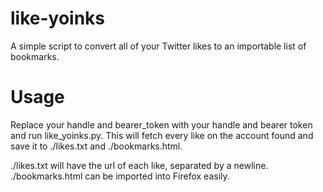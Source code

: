 # like-yoinks
A simple script to convert all of your Twitter likes to an importable list of bookmarks.

# Usage

Replace your handle and bearer_token with your handle and bearer token and run like_yoinks.py.  This will fetch every like on the account found and save it to ./likes.txt and ./bookmarks.html.

./likes.txt will have the url of each like, separated by a newline.  ./bookmarks.html can be imported into Firefox easily. 
